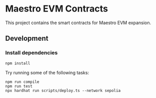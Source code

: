 # Maestro EVM Contracts

This project contains the smart contracts for Maestro EVM expansion.

## Development

### Install dependencies

```shell
npm install
```

Try running some of the following tasks:

```shell
npm run compile
npm run test
npx hardhat run scripts/deploy.ts --network sepolia
```
